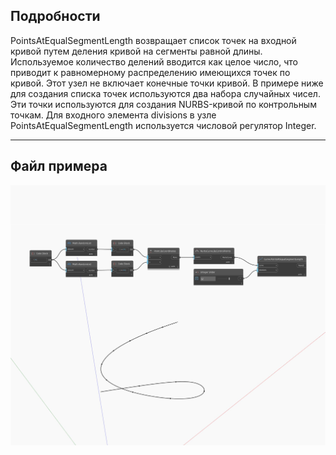 ## Подробности
PointsAtEqualSegmentLength возвращает список точек на входной кривой путем деления кривой на сегменты равной длины. Используемое количество делений вводится как целое число, что приводит к равномерному распределению имеющихся точек по кривой. Этот узел не включает конечные точки кривой. В примере ниже для создания списка точек используются два набора случайных чисел. Эти точки используются для создания NURBS-кривой по контрольным точкам. Для входного элемента divisions в узле PointsAtEqualSegmentLength используется числовой регулятор Integer.
___
## Файл примера

![PointsAtEqualSegmentLength](./Autodesk.DesignScript.Geometry.Curve.PointsAtEqualSegmentLength_img.jpg)


